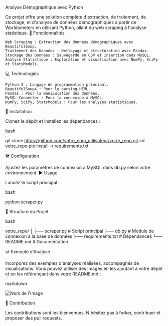 Analyse Démographique avec Python

Ce projet offre une solution complète d'extraction, de traitement, de stockage, et d'analyse de données démographiques à partir de Worldometers en utilisant Python, allant du web scraping à l'analyse statistique.
🚀 Fonctionnalités

    Web Scraping : Extraction des données démographiques avec BeautifulSoup.
    Traitement des Données : Nettoyage et structuration avec Pandas.
    Stockage des Données : Sauvegarde en CSV et insertion dans MySQL.
    Analyse Statistique : Exploration et visualisation avec NumPy, SciPy et StatsModels.

💻 Technologies

    Python 3 : Langage de programmation principal.
    BeautifulSoup4 : Pour le parsing HTML.
    Pandas : Pour la manipulation des données.
    MySQL Connector : Pour la connexion à MySQL.
    NumPy, SciPy, StatsModels : Pour les analyses statistiques.

🔧 Installation

Clonez le dépôt et installez les dépendances :

bash

git clone https://github.com/votre_nom_utilisateur/votre_repo.git
cd votre_repo
pip install -r requirements.txt

🛠 Configuration

Ajustez les paramètres de connexion à MySQL dans db.py selon votre environnement.
▶️ Usage

Lancez le script principal :

bash

python scraper.py

📂 Structure du Projet

bash

votre_repo/
│
├── scraper.py        # Script principal
├── db.py             # Module de connexion à la base de données
├── requirements.txt  # Dépendances
└── README.md         # Documentation

📊 Exemple d'Analyse

Incorporez des exemples d'analyses réalisées, accompagnés de visualisations. Vous pouvez utiliser des images en les ajoutant à votre dépôt et en les référençant dans votre README.md :

markdown

![Nom de l'Image](chemin/vers/limage.png)

🤝 Contribution

Les contributions sont les bienvenues. N'hésitez pas à forker, contribuer et proposer des pull requests.
